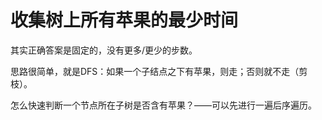 # 收集树上所有苹果的最少时间

其实正确答案是固定的，没有更多/更少的步数。

思路很简单，就是DFS：如果一个子结点之下有苹果，则走；否则就不走（剪枝）。

怎么快速判断一个节点所在子树是否含有苹果？——可以先进行一遍后序遍历。
